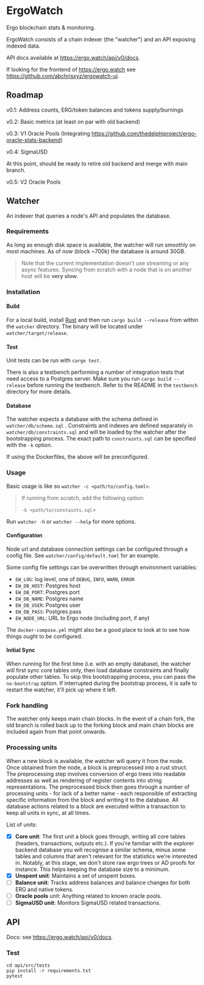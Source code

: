 # ErgoWatch
Ergo blockchain stats & monitoring.

ErgoWatch consists of a chain indexer (the "watcher") and an API exposing indexed data.

API docs available at https://ergo.watch/api/v0/docs.

If looking for the frontend of https://ergo.watch see https://github.com/abchrisxyz/ergowatch-ui.

## Roadmap

v0.1: Address counts, ERG/token balances and tokens supply/burnings

v0.2: Basic metrics (at least on par with old backend)

v0.3: V1 Oracle Pools (Integrating https://github.com/thedelphiproject/ergo-oracle-stats-backend)

v0.4: SigmaUSD

At this point, should be ready to retire old backend and merge with main branch.

v0.5: V2 Oracle Pools

## Watcher

An indexer that queries a node's API and populates the database.

### Requirements

As long as enough disk space is available, the watcher will run smoothly on most machines. As of now (block ~700k) the database is around 30GB.

> Note that the current implementation doesn't use streaming or any async features. Syncing from scratch with a node that is on another host will be **very slow**.

### Installation

#### Build

For a local build, install [Rust](https://www.rust-lang.org/tools/install) and then run `cargo build --release` from within the `watcher` directory. The binary will be located under `watcher/target/release`.

#### Test

Unit tests can be run with `cargo test`.

There is also a testbench performing a number of integration tests that need access to a Postgres server. Make sure you run `cargo build --release` before running the testbench. Refer to the README in the `testbench` directory for more details.

#### Database

The watcher expects a database with the schema defined in `watcher/db/schema.sql` . Constraints and indexes are defined separately in `watcher/db/constraints.sql` and will be loaded by the watcher after the  bootstrapping process. The exact path to `constraints.sql` can be specified with the `-k` option.

If using the Dockerfiles, the above will be preconfigured.

### Usage

Basic usage is like so `watcher -c <path/to/config.toml>`.

> If running from scratch, add the following option:
>
> `-k <path/to/constaints.sql`> 

Run `watcher -h` or `watcher --help` for more options.

#### Configuration

Node url and database connection settings can be configured through a config file. See `watcher/config/default.toml` for an example.

Some config file settings can be overwritten through environment variables:

- `EW_LOG`: log level, one of `DEBUG`, `INFO`, `WARN`, `ERROR`
- `EW_DB_HOST`: Postgres host
- `EW_DB_PORT`: Postgres port
- `EW_DB_NAME`: Postgres name
- `EW_DB_USER`: Postgres user
- `EW_DB_PASS`: Postgres pass
- `EW_NODE_URL`: URL to Ergo node (including port, if any)

The `docker-compose.yml` might also be a good place to look at to see how things ought to be configured.

#### Initial Sync

When running for the first time (i.e. with an empty database), the watcher will first sync core tables only, then load database constraints and finally populate other tables. To skip this bootstrapping process, you can pass the `no-bootstrap` option. If interrupted during the bootstrap process, it is safe to restart the watcher, it'll pick up where it left.

### Fork handling

The watcher only keeps main chain blocks. In the event of a chain fork, the old branch is rolled back up to the forking block and main chain blocks are included again from that point onwards.

### Processing units

When a new block is available, the watcher will query it from the node. Once obtained from the node, a block is preprocessed into a rust struct. The preprocessing step involves conversion of ergo trees into readable addresses as well as rendering of register contents into string representations. The preprocessed block then goes through a number of processing units - for lack of a better name - each responsible of extracting specific information from the block and writing it to the database. All database actions related to a block are executed within a transaction to keep all units in sync, at all times.

List of units:

- [x] **Core unit**: The first unit a block goes through, writing all core tables (headers, transactions, outputs etc.). If you're familiar with the explorer backend database you will recognise a similar schema, minus some tables and columns that aren't relevant for the statistics we're interested in. Notably, at this stage, we don't store raw ergo trees or AD proofs for instance. This helps keeping the database size to a minimum.
- [x] **Unspent unit**: Maintains a set of unspent boxes.
- [ ] **Balance unit**: Tracks address balances and balance changes for both ERG and native tokens.
- [ ] **Oracle pools** unit: Anything related to known oracle pools.
- [ ] **SigmaUSD unit**: Monitors SigmaUSD related transactions.

## API

Docs: see https://ergo.watch/api/v0/docs.

### Test

```
cd api/src/tests
pip install -r requirements.txt
pytest
```

